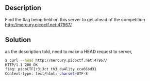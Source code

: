 ## Description
Find the flag being held on this server to get ahead of the competition http://mercury.picoctf.net:47967/

## Solution
as the description told, need to make a HEAD request to server,

```bash
$ curl --head http://mercury.picoctf.net:47967/
HTTP/1.1 200 OK
flag: picoCTF{r3j3ct_th3_du4l1ty_cca66bd3}
Content-type: text/html; charset=UTF-8

```